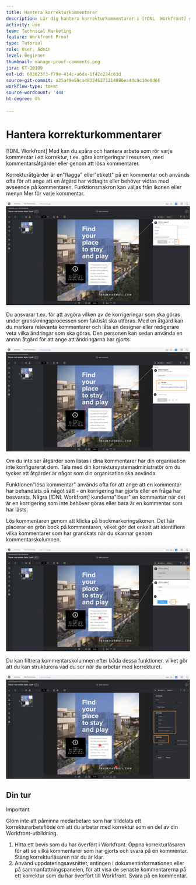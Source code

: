 ```yaml
---
title: Hantera korrekturkommentarer
description: Lär dig hantera korrekturkommentarer i [!DNL  Workfront] genom att använda kommentarsåtgärder, lösa kommentarer och filtrera kommentarskolumnen.
activity: use
team: Technical Marketing
feature: Workfront Proof
type: Tutorial
role: User, Admin
level: Beginner
thumbnail: manage-proof-comments.png
jira: KT-10109
exl-id: 603023f3-f79e-414c-a6da-1f42c234c63d
source-git-commit: a25a49e59ca483246271214886ea4dc9c10e8d66
workflow-type: tm+mt
source-wordcount: '444'
ht-degree: 0%

---
```


# Hantera korrekturkommentarer

[!DNL Workfront] Med kan du spåra och hantera arbete som rör varje kommentar i ett korrektur, t.ex. göra korrigeringar i resursen, med kommentarsåtgärder eller genom att lösa kommentarer.

Korrekturåtgärder är en&quot;flagga&quot; eller&quot;etikett&quot; på en kommentar och används ofta för att ange att en åtgärd har vidtagits eller behöver vidtas med avseende på kommentaren. Funktionsmakron kan väljas från ikonen eller menyn Mer för varje kommentar.

![En bild av ett korrektur i korrekturläsaren med flaggikonen markerad i kommentaren och de tillgängliga korrekturåtgärderna synliga.](assets/manage-comments-1.png)

Du ansvarar t.ex. för att avgöra vilken av de korrigeringar som ska göras under granskningsprocessen som faktiskt ska utföras. Med en åtgärd kan du markera relevanta kommentarer och låta en designer eller redigerare veta vilka ändringar som ska göras. Den personen kan sedan använda en annan åtgärd för att ange att ändringarna har gjorts.

![En bild av ett korrektur i korrekturläsaren med [!UICONTROL Att göra] korrekturåtgärden markerad på kommentaren.](assets/manage-comments-2.png)

Om du inte ser åtgärder som listas i dina kommentarer har din organisation inte konfigurerat dem. Tala med din korrektursystemadministratör om du tycker att åtgärder är något som din organisation ska använda.

Funktionen&quot;lösa kommentar&quot; används ofta för att ange att en kommentar har behandlats på något sätt - en korrigering har gjorts eller en fråga har besvarats. Några [!DNL Workfront] kunderna&quot;löser&quot; en kommentar när det är en korrigering som inte behöver göras eller bara är en kommentar som har lästs.

Lös kommentaren genom att klicka på bockmarkeringsikonen. Det här placerar en grön bock på kommentaren, vilket gör det enkelt att identifiera vilka kommentarer som har granskats när du skannar genom kommentarskolumnen.

![En bild av ett korrektur i korrekturläsaren med bockmarkeringsikonen markerad i kommentaren.](assets/manage-comments-4.png)

Du kan filtrera kommentarskolumnen efter båda dessa funktioner, vilket gör att du kan strukturera vad du ser när du arbetar med korrekturet.

![En bild av kommentarfiltren i korrekturläsaren med [!UICONTROL Åtgärder] och [!UICONTROL Allmänt] filtreringsalternativen är markerade.](assets/manage-comments-3.png)

## Din tur

>[!IMPORTANT]
>
>Glöm inte att påminna medarbetare som har tilldelats ett korrekturarbetsflöde om att du arbetar med korrektur som en del av din Workfront-utbildning.


1. Hitta ett bevis som du har överfört i Workfront. Öppna korrekturläsaren för att se vilka kommentarer som har gjorts och svara på en kommentar. Stäng korrekturläsaren när du är klar.
1. Använd uppdateringsavsnittet, antingen i dokumentinformationen eller på sammanfattningspanelen, för att visa de senaste kommentarerna på ett korrektur som du har överfört till Workfront. Svara på en kommentar.


<!--
## Learn more
* Create and manage proof comments
-->
